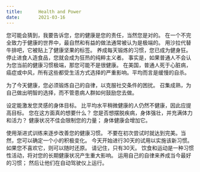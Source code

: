 ```yaml
---
title:      Health and Power
date:       2021-03-16
---
```


您可能会猜到，我要告诉您，您的健康是您的责任，当然您是对的。 在一个不完全致力于健康的世界中，最自然和有益的做法通常被认为是极端的。 用沙拉代替牛排吧，它被贴上了健康坚果的标签。 养成每天锻炼的习惯，您已成为健身狂。 停止进食人造食品，您就会成为狂热的纯粹主义者。 事实是，如果普通人不会认为您当前的健康习惯极端，那您可能不是很健康。 在美国，普通人死于心脏病，癌症或中风，所有这些都受生活方式选择的严重影响。平均而言是缓慢的自杀。

为了今天健康，您必须锻炼自己的自律，以克服社交条件的困扰。 召集成熟，为自己做出明智的选择，而不管患病人群如何鼓励您去做。

设定能激发您灵感的身体目标。 比平均水平稍微健康的人仍然不健康，因此应提高目标。 您在这方面真的想要什么？ 您是否想摆脱疾病，身体强壮，并充满体力和活力？ 健康状况不佳会限制您的力量； 身体健康会增加它。

使用渐进式训练来逐步改善您的健康习惯。 不要在初次尝试时就达到完美。当然，您可以确定一个小的积极变化。 今天开始进行30天的试用以实施该新习惯。 如果您不喜欢它，则可以随时还原。 请记住，只有30天。 饮食和运动是一种习惯性活动，将对您的长期健康状况产生重大影响。 运用自己的自律来养成当今最好的习惯； 然后让他们在自动驾驶仪上运行。